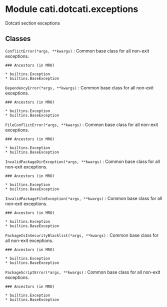 Module cati.dotcati.exceptions
==============================
Dotcati section exceptions

Classes
-------

`ConflictError(*args, **kwargs)`
:   Common base class for all non-exit exceptions.

    ### Ancestors (in MRO)

    * builtins.Exception
    * builtins.BaseException

`DependencyError(*args, **kwargs)`
:   Common base class for all non-exit exceptions.

    ### Ancestors (in MRO)

    * builtins.Exception
    * builtins.BaseException

`FileConflictError(*args, **kwargs)`
:   Common base class for all non-exit exceptions.

    ### Ancestors (in MRO)

    * builtins.Exception
    * builtins.BaseException

`InvalidPackageDirException(*args, **kwargs)`
:   Common base class for all non-exit exceptions.

    ### Ancestors (in MRO)

    * builtins.Exception
    * builtins.BaseException

`InvalidPackageFileException(*args, **kwargs)`
:   Common base class for all non-exit exceptions.

    ### Ancestors (in MRO)

    * builtins.Exception
    * builtins.BaseException

`PackageIsInSecurityBlacklist(*args, **kwargs)`
:   Common base class for all non-exit exceptions.

    ### Ancestors (in MRO)

    * builtins.Exception
    * builtins.BaseException

`PackageScriptError(*args, **kwargs)`
:   Common base class for all non-exit exceptions.

    ### Ancestors (in MRO)

    * builtins.Exception
    * builtins.BaseException